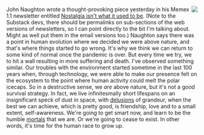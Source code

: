 <img src="http://scripting.com/images/2019/08/15/chihuahua.png" border="0" align="right">John Naughton wrote a thought-provoking piece yesterday in his Memex 1.1 newsletter entitled <a href="https://johnnaughton.substack.com/p/sunday-2-august-2020">Nostalgia isn't what it used to be</a>. (Note to the Substack devs, there should be permalinks on sub-sections of the web versions of newsletters, so I can point directly to the bit I'm talking about. Might as well put them in the email versions too.) Naughton says there was a point in human evolution where we decided we were above nature, and that's where things started to go wrong. It's why we think we can return to some kind of normal once the pandemic is over. But every time we try, we to hit a wall resulting in more suffering and death. I've observed something similar. Our troubles with the environment started sometime in the last 100 years when, through technology, we were able to make our presence felt on the ecosystem to the point where human activity could melt the polar icecaps. So in a destructive sense, we <i>are</i> above nature, but it's not a good survival strategy. In fact, we live infinitesmally short lifespans on an insignificant speck of dust in space, with <a href="http://scripting.com/davenet/1998/05/06/yoQuieroScriptingNews.html#3">delusions</a> of grandeur, when the best we can achieve, which is pretty good, is friendship, love and to a small extent, self-awareness. We're going to get smart now, and learn to be the humble <a href="http://scripting.com/2016/05/31/1296.html">mortals</a> that we are. Or we're going to cease to exist. In other words, it's time for the human race to grow up. 
